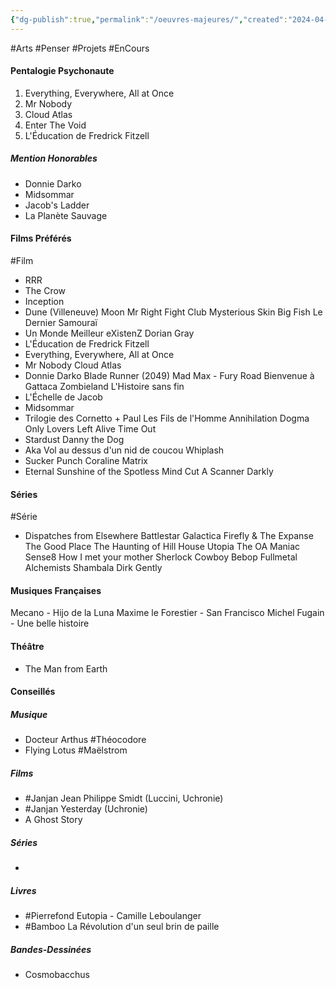 ```yaml
---
{"dg-publish":true,"permalink":"/oeuvres-majeures/","created":"2024-04-08T12:06:16.603+02:00","updated":"2024-05-05T19:21:24.670+02:00"}
---
```


#Arts #Penser #Projets #EnCours 
#### Pentalogie Psychonaute

1) Everything, Everywhere, All at Once
2) Mr Nobody
3) Cloud Atlas
4) Enter The Void
5) L'Éducation de Fredrick Fitzell

##### Mention Honorables
- Donnie Darko
- Midsommar
- Jacob's Ladder
- La Planète Sauvage

#### Films Préférés
#Film
- RRR
- The Crow
- Inception
- Dune (Villeneuve)
Moon
Mr Right
Fight Club
Mysterious Skin
Big Fish
Le Dernier Samouraï
- Un Monde Meilleur
eXistenZ
Dorian Gray
- L'Éducation de Fredrick Fitzell
- Everything, Everywhere, All at Once
- Mr Nobody
Cloud Atlas
- Donnie Darko
Blade Runner (2049)
Mad Max - Fury Road
Bienvenue à Gattaca
Zombieland
L'Histoire sans fin
- L'Échelle de Jacob
- Midsommar
- Trilogie des Cornetto + Paul
Les Fils de l'Homme
Annihilation
Dogma
Only Lovers Left Alive
Time Out
- Stardust
Danny the Dog
- Aka
Vol au dessus d'un nid de coucou
Whiplash
- Sucker Punch
Coraline
Matrix
- Eternal Sunshine of the Spotless Mind
Cut
A Scanner Darkly

#### Séries
#Série
- Dispatches from Elsewhere
Battlestar Galactica
Firefly & The Expanse
The Good Place
The Haunting of Hill House
Utopia
The OA
Maniac
Sense8
How I met your mother
Sherlock
Cowboy Bebop
Fullmetal Alchemists Shambala
Dirk Gently 

#### Musiques Françaises

Mecano - Hijo de la Luna
Maxime le Forestier - San Francisco
Michel Fugain - Une belle histoire

#### Théâtre

- The Man from Earth

#### Conseillés

##### Musique

- Docteur Arthus #Théocodore
- Flying Lotus #Maëlstrom

##### Films

- #Janjan Jean Philippe Smidt (Luccini, Uchronie)
- #Janjan Yesterday (Uchronie)
- A Ghost Story

##### Séries

- 

##### Livres

- #Pierrefond Eutopia - Camille Leboulanger
- #Bamboo La Révolution d'un seul brin de paille

##### Bandes-Dessinées

- Cosmobacchus
